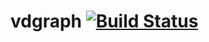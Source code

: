# vdgraph [![Build Status](https://travis-ci.org/Heanthor/vdgraph.svg?branch=master)](https://travis-ci.org/Heanthor/vdgraph)
